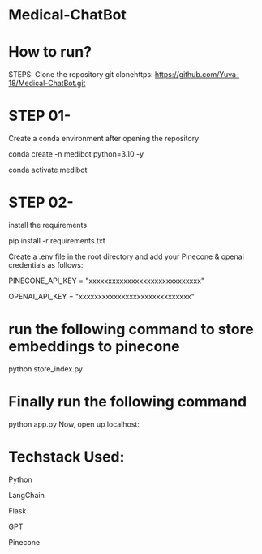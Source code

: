 # Medical-ChatBot

# How to run?

STEPS:
Clone the repository
git clonehttps: https://github.com/Yuva-18/Medical-ChatBot.git


# STEP 01- 
Create a conda environment after opening the repository

conda create -n medibot python=3.10 -y

conda activate medibot

# STEP 02- 
install the requirements

pip install -r requirements.txt

Create a .env file in the root directory and add your Pinecone & openai credentials as follows:

PINECONE_API_KEY = "xxxxxxxxxxxxxxxxxxxxxxxxxxxxx"

OPENAI_API_KEY = "xxxxxxxxxxxxxxxxxxxxxxxxxxxxx"

# run the following command to store embeddings to pinecone
python store_index.py

# Finally run the following command
python app.py
Now,
open up localhost:

# Techstack Used:
Python

LangChain

Flask

GPT

Pinecone
